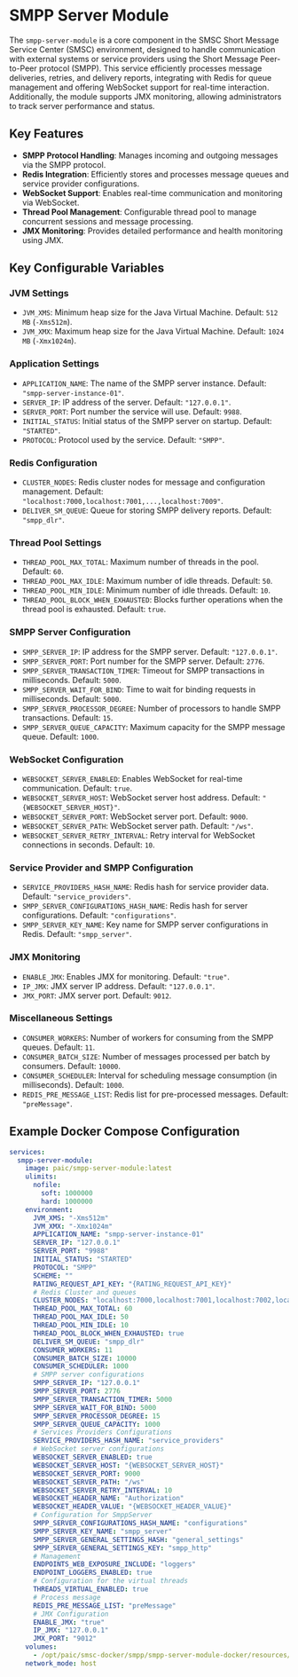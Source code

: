 # SMPP Server Module

The `smpp-server-module` is a core component in the SMSC Short Message Service Center (SMSC) environment, designed to handle communication with external systems or service providers using the Short Message Peer-to-Peer protocol (SMPP). This service efficiently processes message deliveries, retries, and delivery reports, integrating with Redis for queue management and offering WebSocket support for real-time interaction. Additionally, the module supports JMX monitoring, allowing administrators to track server performance and status.

## Key Features

- **SMPP Protocol Handling**: Manages incoming and outgoing messages via the SMPP protocol.
- **Redis Integration**: Efficiently stores and processes message queues and service provider configurations.
- **WebSocket Support**: Enables real-time communication and monitoring via WebSocket.
- **Thread Pool Management**: Configurable thread pool to manage concurrent sessions and message processing.
- **JMX Monitoring**: Provides detailed performance and health monitoring using JMX.

## Key Configurable Variables

### JVM Settings

- `JVM_XMS`: Minimum heap size for the Java Virtual Machine. Default: `512 MB` (`-Xms512m`).
- `JVM_XMX`: Maximum heap size for the Java Virtual Machine. Default: `1024 MB` (`-Xmx1024m`).

### Application Settings

- `APPLICATION_NAME`: The name of the SMPP server instance. Default: `"smpp-server-instance-01"`.
- `SERVER_IP`: IP address of the server. Default: `"127.0.0.1"`.
- `SERVER_PORT`: Port number the service will use. Default: `9988`.
- `INITIAL_STATUS`: Initial status of the SMPP server on startup. Default: `"STARTED"`.
- `PROTOCOL`: Protocol used by the service. Default: `"SMPP"`.

### Redis Configuration

- `CLUSTER_NODES`: Redis cluster nodes for message and configuration management. Default: `"localhost:7000,localhost:7001,...,localhost:7009"`.
- `DELIVER_SM_QUEUE`: Queue for storing SMPP delivery reports. Default: `"smpp_dlr"`.

### Thread Pool Settings

- `THREAD_POOL_MAX_TOTAL`: Maximum number of threads in the pool. Default: `60`.
- `THREAD_POOL_MAX_IDLE`: Maximum number of idle threads. Default: `50`.
- `THREAD_POOL_MIN_IDLE`: Minimum number of idle threads. Default: `10`.
- `THREAD_POOL_BLOCK_WHEN_EXHAUSTED`: Blocks further operations when the thread pool is exhausted. Default: `true`.

### SMPP Server Configuration

- `SMPP_SERVER_IP`: IP address for the SMPP server. Default: `"127.0.0.1"`.
- `SMPP_SERVER_PORT`: Port number for the SMPP server. Default: `2776`.
- `SMPP_SERVER_TRANSACTION_TIMER`: Timeout for SMPP transactions in milliseconds. Default: `5000`.
- `SMPP_SERVER_WAIT_FOR_BIND`: Time to wait for binding requests in milliseconds. Default: `5000`.
- `SMPP_SERVER_PROCESSOR_DEGREE`: Number of processors to handle SMPP transactions. Default: `15`.
- `SMPP_SERVER_QUEUE_CAPACITY`: Maximum capacity for the SMPP message queue. Default: `1000`.

### WebSocket Configuration

- `WEBSOCKET_SERVER_ENABLED`: Enables WebSocket for real-time communication. Default: `true`.
- `WEBSOCKET_SERVER_HOST`: WebSocket server host address. Default: `"{WEBSOCKET_SERVER_HOST}"`.
- `WEBSOCKET_SERVER_PORT`: WebSocket server port. Default: `9000`.
- `WEBSOCKET_SERVER_PATH`: WebSocket server path. Default: `"/ws"`.
- `WEBSOCKET_SERVER_RETRY_INTERVAL`: Retry interval for WebSocket connections in seconds. Default: `10`.

### Service Provider and SMPP Configuration

- `SERVICE_PROVIDERS_HASH_NAME`: Redis hash for service provider data. Default: `"service_providers"`.
- `SMPP_SERVER_CONFIGURATIONS_HASH_NAME`: Redis hash for server configurations. Default: `"configurations"`.
- `SMPP_SERVER_KEY_NAME`: Key name for SMPP server configurations in Redis. Default: `"smpp_server"`.

### JMX Monitoring

- `ENABLE_JMX`: Enables JMX for monitoring. Default: `"true"`.
- `IP_JMX`: JMX server IP address. Default: `"127.0.0.1"`.
- `JMX_PORT`: JMX server port. Default: `9012`.

### Miscellaneous Settings

- `CONSUMER_WORKERS`: Number of workers for consuming from the SMPP queues. Default: `11`.
- `CONSUMER_BATCH_SIZE`: Number of messages processed per batch by consumers. Default: `10000`.
- `CONSUMER_SCHEDULER`: Interval for scheduling message consumption (in milliseconds). Default: `1000`.
- `REDIS_PRE_MESSAGE_LIST`: Redis list for pre-processed messages. Default: `"preMessage"`.

## Example Docker Compose Configuration

```yaml
services:
  smpp-server-module:
    image: paic/smpp-server-module:latest
    ulimits:
      nofile:
        soft: 1000000
        hard: 1000000
    environment:
      JVM_XMS: "-Xms512m"
      JVM_XMX: "-Xmx1024m"
      APPLICATION_NAME: "smpp-server-instance-01"
      SERVER_IP: "127.0.0.1"
      SERVER_PORT: "9988"
      INITIAL_STATUS: "STARTED"
      PROTOCOL: "SMPP"
      SCHEME: ""
      RATING_REQUEST_API_KEY: "{RATING_REQUEST_API_KEY}"
      # Redis Cluster and queues
      CLUSTER_NODES: "localhost:7000,localhost:7001,localhost:7002,localhost:7003,localhost:7004,localhost:7005,localhost:7006,localhost:7007,localhost:7008,localhost:7009"
      THREAD_POOL_MAX_TOTAL: 60
      THREAD_POOL_MAX_IDLE: 50
      THREAD_POOL_MIN_IDLE: 10
      THREAD_POOL_BLOCK_WHEN_EXHAUSTED: true
      DELIVER_SM_QUEUE: "smpp_dlr"
      CONSUMER_WORKERS: 11
      CONSUMER_BATCH_SIZE: 10000
      CONSUMER_SCHEDULER: 1000
      # SMPP server configurations
      SMPP_SERVER_IP: "127.0.0.1"
      SMPP_SERVER_PORT: 2776
      SMPP_SERVER_TRANSACTION_TIMER: 5000
      SMPP_SERVER_WAIT_FOR_BIND: 5000
      SMPP_SERVER_PROCESSOR_DEGREE: 15
      SMPP_SERVER_QUEUE_CAPACITY: 1000
      # Services Providers Configurations
      SERVICE_PROVIDERS_HASH_NAME: "service_providers"
      # WebSocket server configurations
      WEBSOCKET_SERVER_ENABLED: true
      WEBSOCKET_SERVER_HOST: "{WEBSOCKET_SERVER_HOST}"
      WEBSOCKET_SERVER_PORT: 9000
      WEBSOCKET_SERVER_PATH: "/ws"
      WEBSOCKET_SERVER_RETRY_INTERVAL: 10
      WEBSOCKET_HEADER_NAME: "Authorization"
      WEBSOCKET_HEADER_VALUE: "{WEBSOCKET_HEADER_VALUE}"
      # Configuration for SmppServer
      SMPP_SERVER_CONFIGURATIONS_HASH_NAME: "configurations"
      SMPP_SERVER_KEY_NAME: "smpp_server"
      SMPP_SERVER_GENERAL_SETTINGS_HASH: "general_settings"
      SMPP_SERVER_GENERAL_SETTINGS_KEY: "smpp_http"
      # Management
      ENDPOINTS_WEB_EXPOSURE_INCLUDE: "loggers"
      ENDPOINT_LOGGERS_ENABLED: true
      # Configuration for the virtual threads
      THREADS_VIRTUAL_ENABLED: true
      # Process message
      REDIS_PRE_MESSAGE_LIST: "preMessage"
      # JMX Configuration
      ENABLE_JMX: "true"
      IP_JMX: "127.0.0.1"
      JMX_PORT: "9012"
    volumes:
      - /opt/paic/smsc-docker/smpp/smpp-server-module-docker/resources/conf/logback.xml:/opt/paic/SMPP_SERVER_MODULE/conf/logback.xml
    network_mode: host
